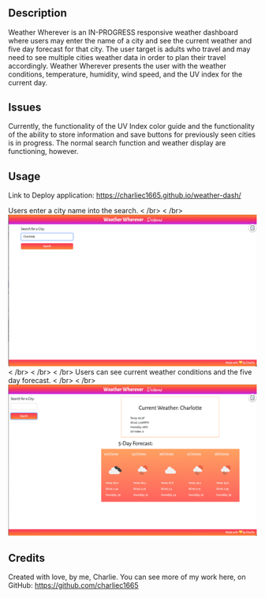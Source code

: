 # <weather-wherever>

## Description

Weather Wherever is an IN-PROGRESS responsive weather dashboard where users may enter the name of a city and see the current weather and five day forecast for that city. The user target is adults who travel and may need to see multiple cities weather data in order to plan their travel accordingly. Weather Wherever presents the user with the weather conditions, temperature, humidity, wind speed, and the UV index for the current day.

## Issues

Currently, the functionality of the UV Index color guide and the functionality of the ability to store information and save buttons for previously seen cities is in progress. The normal search function and weather display are functioning, however.

## Usage

Link to Deploy application: https://charliec1665.github.io/weather-dash/

Users enter a city name into the search.
< /br>
< /br>
![the home page of Weather Wherever with a city name being typed into the search input](assets/images/screenshot1.png)
< /br>
< /br>
< /br>
Users can see current weather conditions and the five day forecast.
< /br>
< /br>
![Weather Wherever results of current weather and forecast](assets/images/screenshot2.png)

## Credits

Created with love, by me, Charlie.
You can see more of my work here, on GitHub: https://github.com/charliec1665